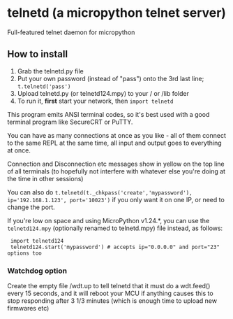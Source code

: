 # telnetd  (a micropython telnet server)

Full-featured telnet daemon for micropython

## How to install

1. Grab the telnetd.py file
2. Put your own password (instead of "pass") onto the 3rd last line;   `t.telnetd('pass')`
3. Upload telnetd.py (or telnetd124.mpy) to your / or /lib folder
4. To run it, **first** start your network, then `import telnetd`

This program emits ANSI terminal codes, so it's best used with a good terminal program like SecureCRT or PuTTY.

You can have as many connections at once as you like - all of them connect to the same REPL at the same time, all input and output goes to everything at once.

Connection and Disconnection etc messages show in yellow on the top line of all terminals (to hopefully not interfere with whatever else you're doing at the time in other sessions)

You can also do `t.telnetd(t._chkpass('create','mypassword'), ip='192.168.1.123', port='10023')` if you only want it on one IP, or need to change the port.

If you're low on space and using MicroPython v1.24.\*, you can use the `telnetd124.mpy` (optionally renamed to telnetd.mpy) file instead, as follows:

     import telnetd124
     telnetd124.start('mypassword') # accepts ip="0.0.0.0" and port="23" options too

### Watchdog option

Create the empty file /wdt.up to tell telnetd that it must do a wdt.feed() every 15 seconds, and it will reboot your MCU if anything causes this to stop responding after 3 1/3 minutes (which is enough time to upload new firmwares etc)
